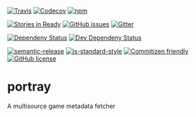 [![Travis](https://img.shields.io/travis/miniArray/portray.svg)](https://travis-ci.org/miniArray/portray)
[![Codecov](https://img.shields.io/codecov/c/github/miniArray/portray.svg)](https://codecov.io/github/miniArray/portray)
[![npm](https://img.shields.io/npm/v/humid.svg)](https://www.npmjs.com/package/humid)


[![Stories in Ready](https://badge.waffle.io/miniArray/portray.png?label=ready&title=Ready)](http://waffle.io/miniArray/portray)
[![GitHub issues](https://img.shields.io/github/issues/miniArray/portray.svg)](https://github.com/miniArray/portray/issues)
[![Gitter](https://img.shields.io/gitter/room/miniArray/portray.svg)](https://gitter.im/miniArray/portray)


[![Dependeny Status](https://img.shields.io/david/miniArray/portray.svg)](https://david-dm.org/miniArray/portray/)
[![Dev Dependeny Status](https://img.shields.io/david/dev/miniArray/portray.svg)](https://david-dm.org/miniArray/portray/#info=devDependencies)


[![semantic-release](https://img.shields.io/badge/%20%20%F0%9F%93%A6%F0%9F%9A%80-semantic--release-e10079.svg)](https://github.com/semantic-release/semantic-release)
[![js-standard-style](https://img.shields.io/badge/code%20style-standard-brightgreen.svg?style=flat)](https://github.com/feross/standard)
[![Commitizen friendly](https://img.shields.io/badge/commitizen-friendly-brightgreen.svg)](http://commitizen.github.io/cz-cli/)
[![GitHub license](https://img.shields.io/github/license/miniArray/portray.svg)](http://opensource.org/licenses/MIT)

# portray

A multisource game metadata fetcher
